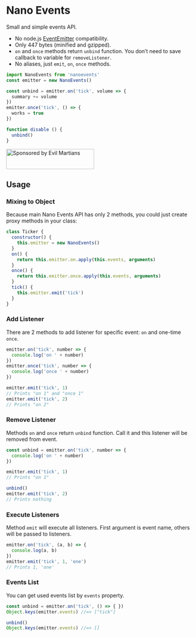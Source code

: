 # Nano Events

Small and simple events API.

* No node.js [EventEmitter] compatibility.
* Only 447 bytes (minified and gzipped).
* `on` and `once` methods return `unbind` function. You don’t need to save
  callback to variable for `removeListener`.
* No aliases, just `emit`, `on`, `once` methods.

```js
import NanoEvents from 'nanoevents'
const emitter = new NanoEvents()

const unbind = emitter.on('tick', volume => {
  summary += volume
})
emitter.once('tick', () => {
  works = true
})

function disable () {
  unbind()
}
```

<a href="https://evilmartians.com/?utm_source=nanoevents">
  <img src="https://evilmartians.com/badges/sponsored-by-evil-martians.svg"
       alt="Sponsored by Evil Martians" width="236" height="54">
</a>

## Usage

### Mixing to Object

Because main Nano Events API has only 2 methods,
you could just create proxy methods in your class:

```js
class Ticker {
  constructor() {
    this.emitter = new NanoEvents()
  }
  on() {
    return this.emitter.on.apply(this.events, arguments)
  }
  once() {
    return this.emitter.once.apply(this.events, arguments)
  }
  tick() {
    this.emitter.emit('tick')
  }
}
```

### Add Listener

There are 2 methods to add listener for specific event:
`on` and one-time `once`.

```js
emitter.on('tick', number => {
  console.log('on ' + number)
})
emitter.once('tick', number => {
  console.log('once ' + number)
})

emitter.emit('tick', 1)
// Prints "on 1" and "once 1"
emitter.emit('tick', 2)
// Prints "on 2"
```

### Remove Listener

Methods `on` and `once` return `unbind` function. Call it and this listener
will be removed from event.

```js
const unbind = emitter.on('tick', number => {
  console.log('on ' + number)
})

emitter.emit('tick', 1)
// Prints "on 1"

unbind()
emitter.emit('tick', 2)
// Prints nothing
```

### Execute Listeners

Method `emit` will execute all listeners. First argument is event name, others
will be passed to listeners.

```js
emitter.on('tick', (a, b) => {
  console.log(a, b)
})
emitter.emit('tick', 1, 'one')
// Prints 1, 'one'
```

### Events List

You can get used events list by `events` property.

```js
const unbind = emitter.on('tick', () => { })
Object.keys(emitter.events) //=> ["tick"]

unbind()
Object.keys(emitter.events) //=> []
```

[EventEmitter]: https://nodejs.org/api/events.html
